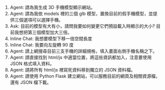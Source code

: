 1. Agent: 請為我生成 3D 手機模型顯示網站。
2. Agent: 請為我依 models 裡的三個 glb 模型，置換目前的假手機模型，並提供三個選項可以選擇手機。
3. Ask: 目前的模型有大有小，請問我要如何變更它們預設載入時顯示的大小? 目前我想把第三個模型加大三倍。
4. Inline Chat: 我想要模型下移一倍空間長度
5. Inline Chat: 我要向左旋轉 90 度
6. Agent: 請上網搜尋目前三支手機的詳細規格，填入畫面右側手機名稱之下。
7. Agent: 請直接找到 html/js 中適當位置，將這些資訊都加入，注意要使用 JSON 格式填入資料。
8. Agent: 請將所有 html/js 裡寫死資料移到獨立的 JSON 資料檔。
9. Agent: 請使用 Python Flask 建立網站，可以服務目前的網頁及相關資源檔，還有 JSON 檔下載。